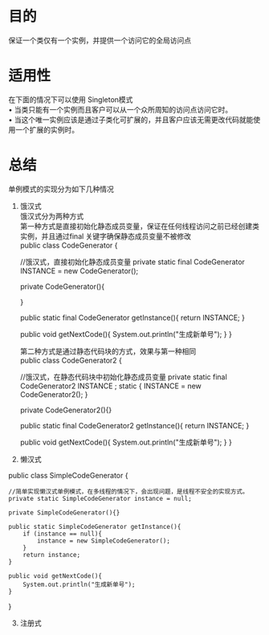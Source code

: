 
#  目的  
保证一个类仅有一个实例，并提供一个访问它的全局访问点  

#  适用性  
在下面的情况下可以使用 Singleton模式  
• 当类只能有一个实例而且客户可以从一个众所周知的访问点访问它时。  
• 当这个唯一实例应该是通过子类化可扩展的，并且客户应该无需更改代码就能使用一个扩展的实例时。  

#  总结  

单例模式的实现分为如下几种情况  
1. 饿汉式  
   饿汉式分为两种方式  
   第一种方式是直接初始化静态成员变量，保证在任何线程访问之前已经创建类实例，并且通过final 关键字确保静态成员变量不被修改    
  public class CodeGenerator {

    //饿汉式，直接初始化静态成员变量
    private static final CodeGenerator INSTANCE = new CodeGenerator();

    private  CodeGenerator(){

    }

    public static final CodeGenerator getInstance(){
        return INSTANCE;
    }

    public void getNextCode(){
        System.out.println("生成新单号");
    }
}

   第二种方式是通过静态代码块的方式，效果与第一种相同  
  public class CodeGenerator2 {

    //饿汉式，在静态代码块中初始化静态成员变量
    private static final CodeGenerator2 INSTANCE ;
    static {
        INSTANCE = new CodeGenerator2();
    }

    private CodeGenerator2(){}

    public static final CodeGenerator2 getInstance(){
        return INSTANCE;
    }

    public void getNextCode(){
        System.out.println("生成新单号");
    }
}

    
2. 懒汉式  

public class SimpleCodeGenerator {

    //简单实现懒汉式单例模式，在多线程的情况下，会出现问题，是线程不安全的实现方式。
    private static SimpleCodeGenerator instance = null;

    private SimpleCodeGenerator(){}

    public static SimpleCodeGenerator getInstance(){
        if (instance == null){
            instance = new SimpleCodeGenerator();
        }
        return instance;
    }

    public void getNextCode(){
        System.out.println("生成新单号");
    }
}

   

3. 注册式


